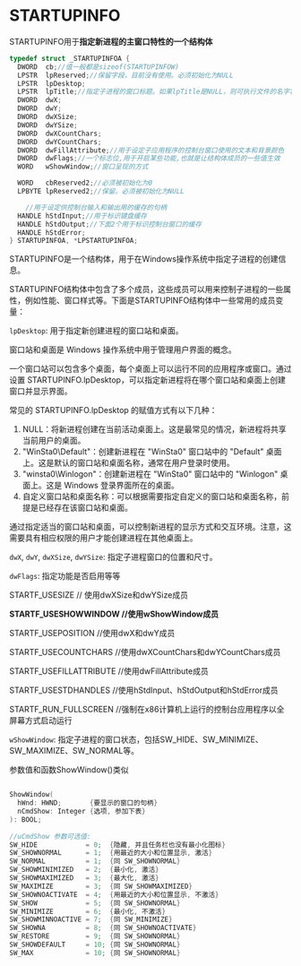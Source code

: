 # STARTUPINFO



STARTUPINFO用于**指定新进程的主窗口特性的一个结构体**



```c
typedef struct _STARTUPINFOA {
  DWORD  cb;//值一般都是sizeof(STARTUPINFOW)
  LPSTR  lpReserved;//保留字段，目前没有使用。必须初始化为NULL
  LPSTR  lpDesktop;
  LPSTR  lpTitle;//指定子进程的窗口标题。如果lpTitle是NULL，则可执行文件的名字将用作窗口名
  DWORD  dwX;
  DWORD  dwY;
  DWORD  dwXSize;
  DWORD  dwYSize;
  DWORD  dwXCountChars;
  DWORD  dwYCountChars;
  DWORD  dwFillAttribute;//用于设定子应用程序的控制台窗口使用的文本和背景颜色
  DWORD  dwFlags;//一个标志位,用于开启某些功能,也就是让结构体成员的一些值生效
  WORD   wShowWindow;//窗口呈现的方式

  WORD   cbReserved2;//必须被初始化为0
  LPBYTE lpReserved2;//保留。必须被初始化为NULL

	//用于设定供控制台输入和输出用的缓存的句柄
  HANDLE hStdInput;//用于标识键盘缓存
  HANDLE hStdOutput;//下面2个用于标识控制台窗口的缓存
  HANDLE hStdError;
} STARTUPINFOA, *LPSTARTUPINFOA;
```



STARTUPINFO是一个结构体，用于在Windows操作系统中指定子进程的创建信息。

STARTUPINFO结构体中包含了多个成员，这些成员可以用来控制子进程的一些属性，例如性能、窗口样式等。下面是STARTUPINFO结构体中一些常用的成员变量：

`lpDesktop`: 用于指定新创建进程的窗口站和桌面。

窗口站和桌面是 Windows 操作系统中用于管理用户界面的概念。

一个窗口站可以包含多个桌面，每个桌面上可以运行不同的应用程序或窗口。通过设置 STARTUPINFO.lpDesktop，可以指定新进程将在哪个窗口站和桌面上创建窗口并显示界面。

常见的 STARTUPINFO.lpDesktop 的赋值方式有以下几种：

1. NULL：将新进程创建在当前活动桌面上。这是最常见的情况，新进程将共享当前用户的桌面。
2. "WinSta0\Default"：创建新进程在 "WinSta0" 窗口站中的 "Default" 桌面上。这是默认的窗口站和桌面名称，通常在用户登录时使用。
3. "winsta0\Winlogon"：创建新进程在 "WinSta0" 窗口站中的 "Winlogon" 桌面上。这是 Windows 登录界面所在的桌面。
4. 自定义窗口站和桌面名称：可以根据需要指定自定义的窗口站和桌面名称，前提是已经存在该窗口站和桌面。

通过指定适当的窗口站和桌面，可以控制新进程的显示方式和交互环境。注意，这需要具有相应权限的用户才能创建进程在其他桌面上。

`dwX`, `dwY`, `dwXSize`, `dwYSize`: 指定子进程窗口的位置和尺寸。

`dwFlags`: 指定功能是否启用等等

STARTF_USESIZE // 使用dwXSize和dwYSize成员

**STARTF_USESHOWWINDOW //使用wShowWindow成员**

STARTF_USEPOSITION //使用dwX和dwY成员

STARTF_USECOUNTCHARS //使用dwXCountChars和dwYCountChars成员

STARTF_USEFILLATTRIBUTE //使用dwFillAttribute成员

STARTF_USESTDHANDLES //使用hStdInput、hStdOutput和hStdError成员

STARTF_RUN_FULLSCREEN //强制在x86计算机上运行的控制台应用程序以全屏幕方式启动运行

`wShowWindow`: 指定子进程的窗口状态，包括SW_HIDE、SW_MINIMIZE、SW_MAXIMIZE、SW_NORMAL等。

参数值和函数ShowWindow()类似

```c

ShowWindow(
  hWnd: HWND;       {要显示的窗口的句柄}
  nCmdShow: Integer {选项, 参加下表}
): BOOL;
 
//uCmdShow 参数可选值:
SW_HIDE            = 0;  {隐藏, 并且任务栏也没有最小化图标}
SW_SHOWNORMAL      = 1;  {用最近的大小和位置显示, 激活}
SW_NORMAL          = 1;  {同 SW_SHOWNORMAL}
SW_SHOWMINIMIZED   = 2;  {最小化, 激活}
SW_SHOWMAXIMIZED   = 3;  {最大化, 激活}
SW_MAXIMIZE        = 3;  {同 SW_SHOWMAXIMIZED}
SW_SHOWNOACTIVATE  = 4;  {用最近的大小和位置显示, 不激活}
SW_SHOW            = 5;  {同 SW_SHOWNORMAL}
SW_MINIMIZE        = 6;  {最小化, 不激活}
SW_SHOWMINNOACTIVE = 7;  {同 SW_MINIMIZE}
SW_SHOWNA          = 8;  {同 SW_SHOWNOACTIVATE}
SW_RESTORE         = 9;  {同 SW_SHOWNORMAL}
SW_SHOWDEFAULT     = 10; {同 SW_SHOWNORMAL}
SW_MAX             = 10; {同 SW_SHOWNORMAL}
```
